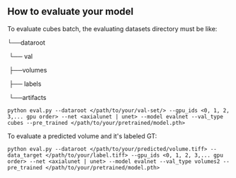 

 ## How to evaluate your model

To evaluate cubes batch, the evaluating datasets directory must be like:

└──dataroot

​        └── val

​        ├──volumes

​        ├── labels

​        └──artifacts

```shell
python eval.py --dataroot </path/to/your/val-set/> --gpu_ids <0, 1, 2, 3,... gpu order> --net <axialunet | unet> --model evalnet --val_type cubes --pre_trained </path/to/your/pretrained/model.pth>
```

To evaluate a predicted volume and it's labeled GT:

```shell
python eval.py --dataroot </path/to/your/predicted/volume.tiff> -- data_target </path/to/your/label.tiff> --gpu_ids <0, 1, 2, 3,... gpu order> --net <axialunet | unet> --model evalnet --val_type volumes2 --pre_trained </path/to/your/pretrained/model.pth>
```

